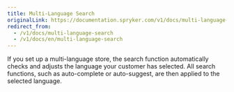 ```yaml
---
title: Multi-Language Search
originalLink: https://documentation.spryker.com/v1/docs/multi-language-search
redirect_from:
  - /v1/docs/multi-language-search
  - /v1/docs/en/multi-language-search
---
```


If you set up a multi-language store, the search function automatically checks and adjusts the language your customer has selected. All search functions, such as auto-complete or auto-suggest, are then applied to the selected language.
